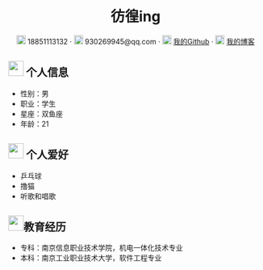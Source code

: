 <center>
     <h1>彷徨ing</h1>
     <div>
         <span>
             <img src="https://niit-soft.oss-cn-hangzhou.aliyuncs.com/assets/phone-solid.svg" width="18px">
             18851113132
         </span>
         ·
         <span>
             <img src="https://niit-soft.oss-cn-hangzhou.aliyuncs.com/assets/envelope-solid.svg" width="18px">
             930269945@qq.com
         </span>
         ·
         <span>
             <img src="https://niit-soft.oss-cn-hangzhou.aliyuncs.com/avatar/me.jpg" width="18px">
             <a href="https://github.com/mqxu">我的Github</a>
         </span>
         ·
         <span>
             <img src="https://niit-soft.oss-cn-hangzhou.aliyuncs.com/avatar/me.jpg" width="18px">
             <a href="https://930269945.github.io/xc.github.io/">我的博客</a>
         </span>
     </div>
 </center>
 

 ## <img src="https://niit-soft.oss-cn-hangzhou.aliyuncs.com/assets/info-circle-solid.svg" width="30px"> 个人信息 

 - 性别：男
 - 职业：学生
 - 星座：双鱼座
 - 年龄：21

 ## <img src="https://niit-soft.oss-cn-hangzhou.aliyuncs.com/assets/info-circle-solid.svg" width="30px"> 个人爱好 

 - 乒乓球
 - 撸猫
 - 听歌和唱歌
 
 ## <img src="https://niit-soft.oss-cn-hangzhou.aliyuncs.com/assets/info-circle-solid.svg" width="30px">教育经历
 - 专科：南京信息职业技术学院，机电一体化技术专业 
 - 本科：南京工业职业技术大学，软件工程专业


